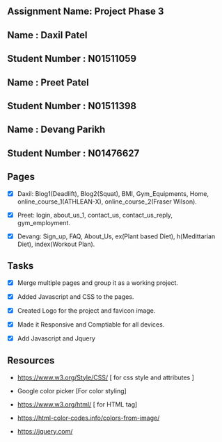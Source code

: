 ## Assignment Name: Project Phase 3

## Name : Daxil Patel

## Student Number : N01511059

## Name : Preet Patel

## Student Number : N01511398

## Name : Devang Parikh

## Student Number : N01476627

## Pages

- [x] Daxil: Blog1(Deadlift), Blog2(Squat), BMI, Gym_Equipments, Home, online_course_1(ATHLEAN-X), online_course_2(Fraser Wilson).

- [x] Preet: login, about_us_1, contact_us, contact_us_reply, gym_employment.

- [x] Devang: Sign_up, FAQ, About_Us, ex(Plant based Diet), h(Medittarian Diet), index(Workout Plan).



## Tasks

- [x] Merge multiple pages and group it as a working project.

- [x] Added Javascript and CSS to the pages.

- [x] Created Logo for the project and favicon image.

- [x] Made it Responsive and Comptiable for all devices.

- [x] Add Javascript and Jquery




## Resources



- https://www.w3.org/Style/CSS/  [ for css style and attributes ]

- Google color picker [For color styling]

- https://www.w3.org/html/ [ for HTML tag]

- https://html-color-codes.info/colors-from-image/

- https://jquery.com/


